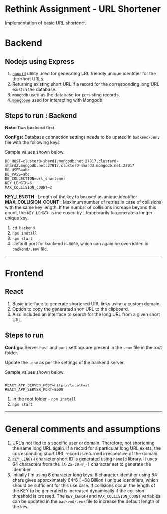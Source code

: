 
# Rethink Assignment - URL Shortener

Implementation of basic URL shortener.

# Backend

## Nodejs using Express

1. [`nanoid`](https://github.com/ai/nanoid#readme) utility used for generating URL friendly unique identifier for the the short URLs.
2. Returning existing short URL if a record for the corresponding long URL exist in the database.
3. `mongodb` used as the database for persisting records.
4. [`mongoose`](https://mongoosejs.com/docs/index.html) used for interacting with Mongodb.


## Steps to run : Backend

**Note:** Run backend first

**Configs:** Database connection settings needs to be upated in `backend/.env` file with the following keys

Sample values shown below.
```
DB_HOST=cluster0-shard1.mongodb.net:27017,cluster0-shard2.mongodb.net:27017,cluster0-shard3.mongodb.net:27017
DB_USER=abc
DB_PASS=abc
DB_COLLECTION=url_shortener
KEY_LENGTH=6
MAX_COLLISION_COUNT=2
```

**KEY_LENGTH** : Length of the key to be used as unique identifier
**MAX_COLLISION_COUNT** : Maximum number of retries in case of collisions with the same key length. If the number of collisions increase beyond this count, the `KEY_LENGTH` is increased by `1` temporarily to generate a longer unique key.


1. `cd backend`
2. `npm install`
3. `npm start`
4. Default port for backend is `8000`, which can again be overridden in `backend/.env` file.

---
# Frontend

## React

1. Basic interface to generate shortened URL links using a custom domain.
2. Option to copy the generated short URL to the clipboard.
3. Also included an interface to search for the long URL from a given short URL.

## Steps to run

**Configs:** Server `host` and `port` settings are present in the `.env` file in the root folder.

Update the `.env` as per the settings of the backend server.

Sample values shown below.

```

REACT_APP_SERVER_HOST=http://localhost
REACT_APP_SERVER_PORT=8000

```

1. In the root folder - `npm install`
2. `npm start`

---

# General comments and assumptions

1. URL's not tied to a specific user or domain. Therefore, not shortening the same long URL again. If a record for a particular long URL exists, the corresponding short URL record is returned irrespective of the domain.
2. `KEY_LENGTH` character short ID is generated using `nanoid` library. It uses 64 characters from the `[A-Za-z0-9_-]` character set to generate the identifier.
3. Initially I'm using 6 character long keys. 6 character identifier using 64 chars gives approximately 64^6 ( ~68 Billion ) unique identifiers, which should be sufficient for this use case. If collisions occur, the length of the KEY to be generated is increased dynamically if the collision threshold is crossed. The `KEY_LENGTH` and `MAX_COLLISION_COUNT` variables can be updated in the `backend/.env` file to increase the default length of the key.

